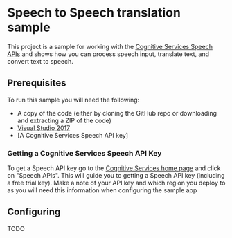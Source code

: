 # Speech to Speech translation sample

This project is a sample for working with the [Cognitive Services Speech APIs](https://azure.microsoft.com/en-gb/try/cognitive-services/) and shows how you can process speech input, translate text, and convert text to speech.

## Prerequisites

To run this sample you will need the following:

* A copy of the code (either by cloning the GitHub repo or downloading and extracting a ZIP of the code)
* [Visual Studio 2017](https://visualstudio.microsoft.com/vs/)
* [A Cognitive Services Speech API key]

### Getting a Cognitive Services Speech API Key

To get a Speech API key go to the  [Cognitive Services home page](https://azure.microsoft.com/en-gb/try/cognitive-services/) and click on "Speech APIs". This will guide you to getting a Speech API key (including a free trial key). Make a note of your API key and which region you deploy to as you will need this information when configuring the sample app

## Configuring

TODO
